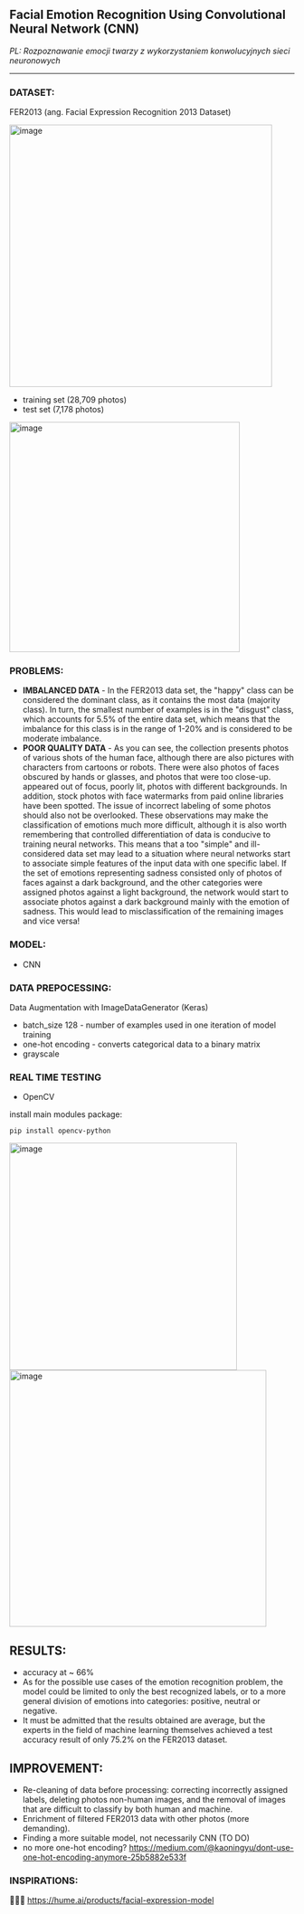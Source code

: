## Facial Emotion Recognition Using Convolutional Neural Network (CNN)
*PL: Rozpoznawanie emocji twarzy z wykorzystaniem konwolucyjnych sieci neuronowych*
***

### DATASET:
FER2013 (ang. Facial Expression Recognition 2013 Dataset)

<img width="464" alt="image" src="https://user-images.githubusercontent.com/38349049/227540307-67c5c037-1a5d-4618-afe9-e1ec12784669.png">

- training set (28,709 photos)
- test set (7,178 photos)

<img width="407" alt="image" src="https://user-images.githubusercontent.com/38349049/227540866-19c24f9c-3611-431f-b834-fe9e0501c1a7.png">

### PROBLEMS:
- **IMBALANCED DATA** - In the FER2013 data set, the "happy" class can be considered the dominant class, as it contains the most data (majority class).
In turn, the smallest number of examples is in the "disgust" class, which accounts for 5.5% of the entire data set, which means
that the imbalance for this class is in the range of 1-20% and is considered to be moderate imbalance.
- **POOR QUALITY DATA** - As you can see, the collection presents photos of various shots of the human face, although there are also pictures with characters from
cartoons or robots.
There were also photos of faces obscured by hands or glasses, and photos that were too close-up.
appeared
out of focus, poorly lit, photos with different backgrounds.
In addition, stock photos with face watermarks from paid online libraries have been spotted.
The issue of incorrect labeling of some photos should also not be overlooked.
These observations may make the classification of emotions much more difficult, although it is also worth remembering that controlled differentiation of data is conducive to training neural networks.
This means that a too "simple" and ill-considered data set may lead to a situation where neural networks start to associate simple features of the input data with one specific label.
If the set of emotions representing sadness consisted only of photos of faces against a dark background, and the other categories were assigned photos against a light background, 
the network would start to associate photos against a dark background mainly with the emotion of sadness.
This would lead to misclassification of the remaining images and vice versa!

### MODEL:
- CNN

### DATA PREPOCESSING:
Data Augmentation with ImageDataGenerator (Keras)
- batch_size 128 - number of examples used in one iteration of model training
- one-hot encoding - converts categorical data to a binary matrix
- grayscale

### REAL TIME TESTING
- OpenCV

install main modules package: 
```
pip install opencv-python
```
<img width="402" alt="image" src="https://user-images.githubusercontent.com/38349049/227548325-5fcabd4e-4ce9-449a-9a14-e6c6eab3b68d.png">

<img width="454" alt="image" src="https://user-images.githubusercontent.com/38349049/227548310-33d9bdbf-f1d1-48fc-a093-8ae56ec96fac.png">


## RESULTS:
- accuracy at ~ 66%
- As for the possible use cases of the emotion recognition problem, the model could be limited to only the best recognized labels, 
or to a more general division of emotions into categories: positive, neutral or negative.
- It must be admitted that the results obtained are average, but the experts in the field of machine learning themselves achieved a test accuracy result of only 75.2% on the FER2013 dataset.

## IMPROVEMENT: 
- Re-cleaning of data before processing: correcting incorrectly assigned labels, deleting photos
non-human images, and the removal of images that are difficult to classify by both human and machine.
- Enrichment of filtered FER2013 data with other photos (more demanding).
- Finding a more suitable model, not necessarily CNN (TO DO)
- no more one-hot encoding? https://medium.com/@kaoningyu/dont-use-one-hot-encoding-anymore-25b5882e533f

### INSPIRATIONS:
😬😬😬 https://hume.ai/products/facial-expression-model
